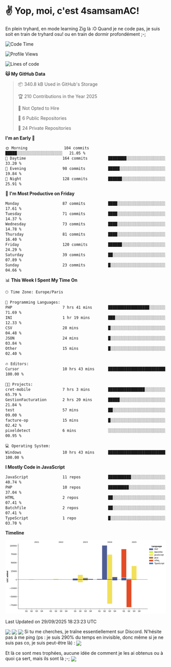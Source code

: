 # ✌ Yop, moi, c'est 4samsamAC!

En plein tryhard, en mode learning Zig là :O Quand je ne code pas, je suis soit en train de tryhard osu! ou en train de dormir profondément ;-;

<!--START_SECTION:waka-->
![Code Time](http://img.shields.io/badge/Code%20Time-879%20hrs%2048%20mins-blue)

![Profile Views](http://img.shields.io/badge/Profile%20Views-0-blue)

![Lines of code](https://img.shields.io/badge/From%20Hello%20World%20I%27ve%20Written-342.4%20thousand%20lines%20of%20code-blue)

**🐱 My GitHub Data** 

> 📦 340.8 kB Used in GitHub's Storage 
 > 
> 🏆 210 Contributions in the Year 2025
 > 
> 🚫 Not Opted to Hire
 > 
> 📜 6 Public Repositories 
 > 
> 🔑 24 Private Repositories 
 > 
**I'm an Early 🐤** 

```text
🌞 Morning                104 commits         █████░░░░░░░░░░░░░░░░░░░░   21.05 % 
🌆 Daytime                164 commits         ████████░░░░░░░░░░░░░░░░░   33.20 % 
🌃 Evening                98 commits          █████░░░░░░░░░░░░░░░░░░░░   19.84 % 
🌙 Night                  128 commits         ██████░░░░░░░░░░░░░░░░░░░   25.91 % 
```
📅 **I'm Most Productive on Friday** 

```text
Monday                   87 commits          ████░░░░░░░░░░░░░░░░░░░░░   17.61 % 
Tuesday                  71 commits          ████░░░░░░░░░░░░░░░░░░░░░   14.37 % 
Wednesday                73 commits          ████░░░░░░░░░░░░░░░░░░░░░   14.78 % 
Thursday                 81 commits          ████░░░░░░░░░░░░░░░░░░░░░   16.40 % 
Friday                   120 commits         ██████░░░░░░░░░░░░░░░░░░░   24.29 % 
Saturday                 39 commits          ██░░░░░░░░░░░░░░░░░░░░░░░   07.89 % 
Sunday                   23 commits          █░░░░░░░░░░░░░░░░░░░░░░░░   04.66 % 
```


📊 **This Week I Spent My Time On** 

```text
🕑︎ Time Zone: Europe/Paris

💬 Programming Languages: 
PHP                      7 hrs 41 mins       ██████████████████░░░░░░░   71.69 % 
INI                      1 hr 19 mins        ███░░░░░░░░░░░░░░░░░░░░░░   12.33 % 
CSV                      28 mins             █░░░░░░░░░░░░░░░░░░░░░░░░   04.48 % 
JSON                     24 mins             █░░░░░░░░░░░░░░░░░░░░░░░░   03.84 % 
Other                    15 mins             █░░░░░░░░░░░░░░░░░░░░░░░░   02.40 % 

🔥 Editors: 
Cursor                   10 hrs 43 mins      █████████████████████████   100.00 % 

🐱‍💻 Projects: 
cret-mobile              7 hrs 3 mins        ████████████████░░░░░░░░░   65.79 % 
GestionFacturation       2 hrs 20 mins       █████░░░░░░░░░░░░░░░░░░░░   21.84 % 
test                     57 mins             ██░░░░░░░░░░░░░░░░░░░░░░░   09.00 % 
facture-op               15 mins             █░░░░░░░░░░░░░░░░░░░░░░░░   02.42 % 
pixeldetect              6 mins              ░░░░░░░░░░░░░░░░░░░░░░░░░   00.95 % 

💻 Operating System: 
Windows                  10 hrs 43 mins      █████████████████████████   100.00 % 
```

**I Mostly Code in JavaScript** 

```text
JavaScript               11 repos            ██████████░░░░░░░░░░░░░░░   40.74 % 
PHP                      10 repos            █████████░░░░░░░░░░░░░░░░   37.04 % 
HTML                     2 repos             ██░░░░░░░░░░░░░░░░░░░░░░░   07.41 % 
Batchfile                2 repos             ██░░░░░░░░░░░░░░░░░░░░░░░   07.41 % 
TypeScript               1 repo              █░░░░░░░░░░░░░░░░░░░░░░░░   03.70 % 
```



**Timeline**

![Lines of Code chart](https://raw.githubusercontent.com/4samsamAC/4samsamAC/main/assets/bar_graph.png)


 Last Updated on 29/09/2025 18:23:23 UTC
<!--END_SECTION:waka-->
<img align="center" src="https://wakatime.com/share/@05e9693c-ae09-4eda-80e1-420e9727a814/cd575566-5d1a-4a1b-bd1b-7821aa98ed37.svg"/>
<img align="center" src="https://github-readme-stats.vercel.app/api?username=4samsamAC&show_icons=true&theme=midnight-purple&count_private=true"/>
<img align="center" src="https://github-readme-stats.vercel.app/api/top-langs/?username=4samsamAC&layout=compact&theme=midnight-purple&count_private=true"/>
<!-- [![Ashutosh's github activity graph](https://github-readme-activity-graph.vercel.app/graph?username=4samsamAC&bg_color=2f3640&color=00a8ff&line=82ccdd&point=00a8ff&area=true&hide_border=true)](https://github.com/ashutosh00710/github-readme-activity-graph) -->
Si tu me cherches, je traîne essentiellement sur Discord. N'hésite pas à me ping (ps : je suis 290% du temps en invisible, donc même si je ne suis pas co, je suis peut-être là) : 
<a href="discord://-/users/581625633830993961"><img align="center" src="https://discord.c99.nl/widget/theme-2/581625633830993961.png"/></a>

Et là ce sont mes trophées, aucune idée de comment je les ai obtenus ou à quoi ça sert, mais ils sont là ;-;
<img align="center" src="https://github-profile-trophy.vercel.app/?username=4samsamAC&theme=onedark"/>
